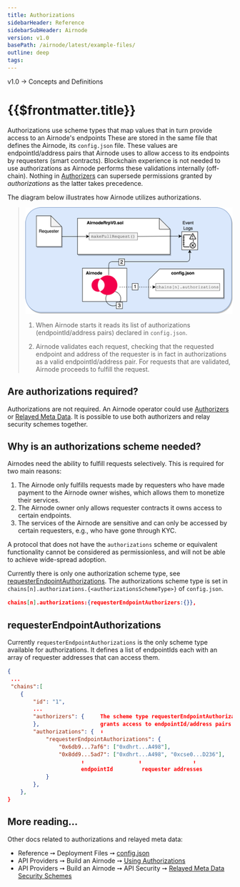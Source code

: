 ```yaml
---
title: Authorizations
sidebarHeader: Reference
sidebarSubHeader: Airnode
version: v1.0
basePath: /airnode/latest/example-files/
outline: deep
tags:
---
```


<VersionWarning/>

<PageHeader>v1.0 → Concepts and Definitions</PageHeader>

# {{$frontmatter.title}}

Authorizations use scheme types that map values that in turn provide access to
an Airnode's endpoints These are stored in the same file that defines the
Airnode, its `config.json` file. These values are endpointId/address pairs that
Airnode uses to allow access to its endpoints by requesters (smart contracts).
Blockchain experience is not needed to use authorizations as Airnode performs
these validations internally (off-chain). Nothing in
[Authorizers](./authorizers.md) can supersede permissions granted by
_authorizations_ as the latter takes precedence.

The diagram below illustrates how Airnode utilizes authorizations.

> <img src="../assets/images/concepts-authorizations.png" width="650px"/>
>
> 1. <p class="diagram-line">When Airnode starts it reads its list of authorizations (endpointId/address pairs) declared in <code>config.json</code>.</p>
> 2. <p class="diagram-line">Airnode validates each request, checking that the requested endpoint and address of the requester is in fact in authorizations as a valid endpointId/address pair. For requests that are validated, Airnode proceeds to fulfill the request.</p>

## Are authorizations required?

Authorizations are not required. An Airnode operator could use
[Authorizers](./authorizers.md) or [Relayed Meta Data](./relay-meta-auth.md). It
is possible to use both authorizers and relay security schemes together.

## Why is an authorizations scheme needed?

Airnodes need the ability to fulfill requests selectively. This is required for
two main reasons:

1. The Airnode only fulfills requests made by requesters who have made payment
   to the Airnode owner wishes, which allows them to monetize their services.
2. The Airnode owner only allows requester contracts it owns access to certain
   endpoints.
3. The services of the Airnode are sensitive and can only be accessed by certain
   requesters, e.g., who have gone through KYC.

A protocol that does not have the `authorizations` scheme or equivalent
functionality cannot be considered as permissionless, and will not be able to
achieve wide-spread adoption.

Currently there is only one authorization scheme type, see
[requesterEndpointAuthorizations](https://github.com/api3dao/airnode/blob/master/packages/airnode-validator/src/config/config.ts#L162).
The authorizations scheme type is set in
`chains[n].authorizations.{<authorizationsSchemeType>}` of `config.json`.

```json
chains[n].authorizations:{requesterEndpointAuthorizers:{}},
```

## requesterEndpointAuthorizations

Currently `requesterEndpointAuthorizations` is the only scheme type available
for authorizations. It defines a list of endpointIds each with an array of
requester addresses that can access them.

```json
{
 ...
 "chains":[
    {
        "id": "1",
        ...
        "authorizers": {     The scheme type requesterEndpointAuthorizations
        },                   grants access to endpointId/address pairs
        "authorizations": {  ⬇︎
            "requesterEndpointAuthorizations": {
                "0x6db9...7af6": ["0xdhrt...A498"],
                "0x8dd9...5ad7": ["0xdhrt...A498", "0xcse0...D236"],
                       ⬆︎                 ⬆︎                ⬆︎
                       endpointId         requester addresses
            }
        },
    },
}
```

## More reading...

Other docs related to authorizations and relayed meta data:

- Reference ➙ Deployment Files ➙
  [config.json](../reference/deployment-files/config-json.md)
- API Providers ➙ Build an Airnode ➙
  [Using Authorizations](../grp-providers/guides/build-an-airnode/using-authorizations.md)
- API Providers ➙ Build an Airnode ➙ API Security ➙
  [Relayed Meta Data Security Schemes](../grp-providers/guides/build-an-airnode/api-security.md#relayed-meta-data-security-schemes)
